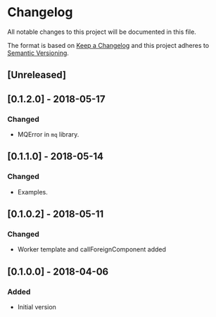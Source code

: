 # Changelog
All notable changes to this project will be documented in this file.

The format is based on [Keep a Changelog](http://keepachangelog.com/en/1.0.0/)
and this project adheres to [Semantic Versioning](http://semver.org/spec/v2.0.0.html).

## [Unreleased]

## [0.1.2.0] - 2018-05-17
### Changed
- MQError in `mq` library.

## [0.1.1.0] - 2018-05-14
### Changed
- Examples.

## [0.1.0.2] - 2018-05-11
### Changed
- Worker template and callForeignComponent added

## [0.1.0.0] - 2018-04-06
### Added
- Initial version

